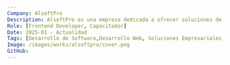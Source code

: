 ```yaml
---
Company: AlsoftPro
Description: AlsoftPro es una empresa dedicada a ofrecer soluciones de software personalizadas para pequeñas y medianas empresas, ayudándolas a optimizar sus operaciones y mejorar su eficiencia.
Role: [Frontend Developer, Capacitador]
Date: 2025-01 - Actualidad
Tags: [Desarrollo de Software,Desarrollo Web, Soluciones Empresariales, Soporte Técnico]
Image: /images/works/alsoftpro/cover.png
GitHub:
---
```

